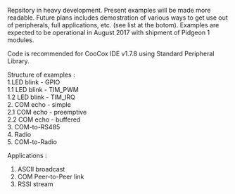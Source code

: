 Repsitory in heavy development. Present examples will be made more readable. Future plans includes demostration of various ways to get use out of peripherals, full applications, etc. (see list at the botom). Examples are expected to be operational in August 2017 with shipment of Pidgeon 1 modules.

Code is recommended for CooCox IDE v1.7.8 using Standard Peripheral Library.


Structure of examples :<br>
1.LED blink - GPIO <br>
  1.1 LED blink - TIM_PWM <br>
  1.2 LED blink - TIM_IRQ <br>
2. COM echo - simple <br>
  2.1 COM echo - preemptive <br>
  2.2 COM echo - buffered<br>
3. COM-to-RS485<br>
4. Radio <br>
5. COM-to-Radio <br>

Applications : <br>
1. ASCII broadcast <br>
2. COM Peer-to-Peer link <br>
3. RSSI stream <br>
